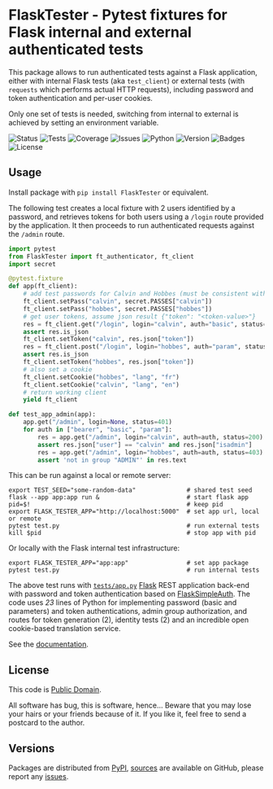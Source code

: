 # FlaskTester - Pytest fixtures for Flask internal and external authenticated tests

This package allows to run authenticated tests against a Flask application,
either with internal Flask tests (aka `test_client`) or external tests (with
`requests` which performs actual HTTP requests), including password and token
authentication and per-user cookies.

Only one set of tests is needed, switching from internal to external is
achieved by setting an environment variable.

![Status](https://github.com/zx80/flask-tester/actions/workflows/package.yml/badge.svg?branch=main&style=flat)
![Tests](https://img.shields.io/badge/tests-14%20✓-success)
![Coverage](https://img.shields.io/badge/coverage-100%25-success)
![Issues](https://img.shields.io/github/issues/zx80/flask-tester?style=flat)
![Python](https://img.shields.io/badge/python-3-informational)
![Version](https://img.shields.io/pypi/v/FlaskTester)
![Badges](https://img.shields.io/badge/badges-8-informational)
![License](https://img.shields.io/pypi/l/flasktester?style=flat)

## Usage

Install package with `pip install FlaskTester` or equivalent.

The following test creates a local fixture with 2 users identified by a
password, and retrieves tokens for both users using a `/login` route
provided by the application.
It then proceeds to run authenticated requests against the `/admin` route.

```python
import pytest
from FlaskTester import ft_authenticator, ft_client
import secret

@pytest.fixture
def app(ft_client):
    # add test passwords for Calvin and Hobbes (must be consistent with app!)
    ft_client.setPass("calvin", secret.PASSES["calvin"])
    ft_client.setPass("hobbes", secret.PASSES["hobbes"])
    # get user tokens, assume json result {"token": "<token-value>"}
    res = ft_client.get("/login", login="calvin", auth="basic", status=200)
    assert res.is_json
    ft_client.setToken("calvin", res.json["token"])
    res = ft_client.post("/login", login="hobbes", auth="param", status=201)
    assert res.is_json
    ft_client.setToken("hobbes", res.json["token"])
    # also set a cookie
    ft_client.setCookie("hobbes", "lang", "fr")
    ft_client.setCookie("calvin", "lang", "en")
    # return working client
    yield ft_client

def test_app_admin(app):
    app.get("/admin", login=None, status=401)
    for auth in ["bearer", "basic", "param"]:
        res = app.get("/admin", login="calvin", auth=auth, status=200)
        assert res.json["user"] == "calvin" and res.json["isadmin"]
        res = app.get("/admin", login="hobbes", auth=auth, status=403)
        assert 'not in group "ADMIN"' in res.text
```

This can be run against a local or remote server:

```shell
export TEST_SEED="some-random-data"              # shared test seed
flask --app app:app run &                        # start flask app
pid=$!                                           # keep pid
export FLASK_TESTER_APP="http://localhost:5000"  # set app url, local or remote
pytest test.py                                   # run external tests
kill $pid                                        # stop app with pid
```

Or locally with the Flask internal test infrastructure:

```shell
export FLASK_TESTER_APP="app:app"                # set app package
pytest test.py                                   # run internal tests
```

The above test runs with [`tests/app.py`](tests/app.py)
[Flask](https://flask.palletsprojects.com/)
REST application back-end with password and token authentication based on
[FlaskSimpleAuth](https://pypi.org/project/FlaskSimpleAuth/).
The code uses _23_ lines of Python for implementing
password (basic and parameters) and token authentications,
admin group authorization, and routes for
token generation (2), identity tests (2) and an incredible open cookie-based
translation service.

See the [documentation](https://zx80.github.io/flask-tester/).

## License

This code is [Public Domain](https://creativecommons.org/publicdomain/zero/1.0/).

All software has bug, this is software, hence… Beware that you may lose your
hairs or your friends because of it. If you like it, feel free to send a
postcard to the author.

## Versions

Packages are distributed from [PyPI](https://pypi.org/project/FlaskTester/),
[sources](https://github.com/zx80/flask-tester) are available on GitHub,
please report any [issues](https://github.com/zx80/flask-tester/issues).

